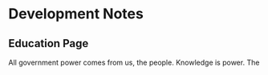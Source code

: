 # Development Notes

## Education Page

All government power comes from us, the people. Knowledge is power. The